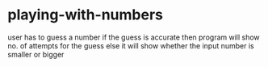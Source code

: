 # playing-with-numbers
user has to guess a number if the  guess is accurate then program will show no. of attempts for the guess else it will show whether the input number is smaller or bigger 
